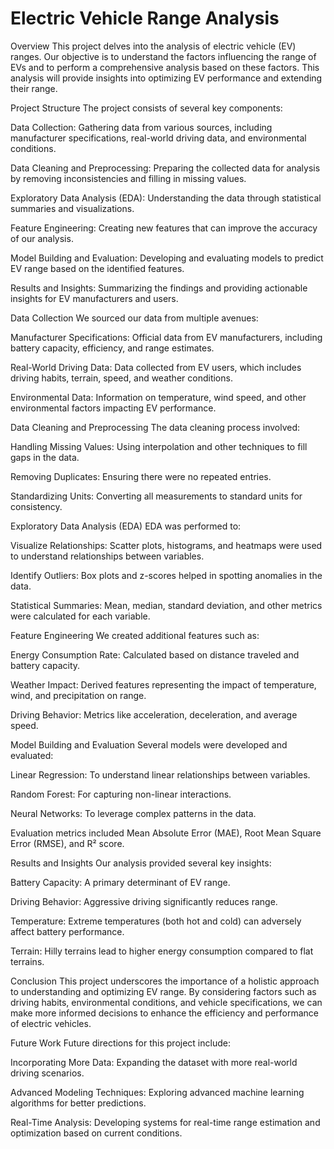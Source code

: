 
# Electric Vehicle Range Analysis

Overview
This project delves into the analysis of electric vehicle (EV) ranges. Our objective is to understand the factors influencing the range of EVs and to perform a comprehensive analysis based on these factors. This analysis will provide insights into optimizing EV performance and extending their range.

Project Structure
The project consists of several key components:

Data Collection: Gathering data from various sources, including manufacturer specifications, real-world driving data, and environmental conditions.

Data Cleaning and Preprocessing: Preparing the collected data for analysis by removing inconsistencies and filling in missing values.

Exploratory Data Analysis (EDA): Understanding the data through statistical summaries and visualizations.

Feature Engineering: Creating new features that can improve the accuracy of our analysis.

Model Building and Evaluation: Developing and evaluating models to predict EV range based on the identified features.

Results and Insights: Summarizing the findings and providing actionable insights for EV manufacturers and users.

Data Collection
We sourced our data from multiple avenues:

Manufacturer Specifications: Official data from EV manufacturers, including battery capacity, efficiency, and range estimates.

Real-World Driving Data: Data collected from EV users, which includes driving habits, terrain, speed, and weather conditions.

Environmental Data: Information on temperature, wind speed, and other environmental factors impacting EV performance.

Data Cleaning and Preprocessing
The data cleaning process involved:

Handling Missing Values: Using interpolation and other techniques to fill gaps in the data.

Removing Duplicates: Ensuring there were no repeated entries.

Standardizing Units: Converting all measurements to standard units for consistency.

Exploratory Data Analysis (EDA)
EDA was performed to:

Visualize Relationships: Scatter plots, histograms, and heatmaps were used to understand relationships between variables.

Identify Outliers: Box plots and z-scores helped in spotting anomalies in the data.

Statistical Summaries: Mean, median, standard deviation, and other metrics were calculated for each variable.

Feature Engineering
We created additional features such as:

Energy Consumption Rate: Calculated based on distance traveled and battery capacity.

Weather Impact: Derived features representing the impact of temperature, wind, and precipitation on range.

Driving Behavior: Metrics like acceleration, deceleration, and average speed.

Model Building and Evaluation
Several models were developed and evaluated:

Linear Regression: To understand linear relationships between variables.

Random Forest: For capturing non-linear interactions.

Neural Networks: To leverage complex patterns in the data.

Evaluation metrics included Mean Absolute Error (MAE), Root Mean Square Error (RMSE), and R² score.

Results and Insights
Our analysis provided several key insights:

Battery Capacity: A primary determinant of EV range.

Driving Behavior: Aggressive driving significantly reduces range.

Temperature: Extreme temperatures (both hot and cold) can adversely affect battery performance.

Terrain: Hilly terrains lead to higher energy consumption compared to flat terrains.

Conclusion
This project underscores the importance of a holistic approach to understanding and optimizing EV range. By considering factors such as driving habits, environmental conditions, and vehicle specifications, we can make more informed decisions to enhance the efficiency and performance of electric vehicles.

Future Work
Future directions for this project include:

Incorporating More Data: Expanding the dataset with more real-world driving scenarios.

Advanced Modeling Techniques: Exploring advanced machine learning algorithms for better predictions.

Real-Time Analysis: Developing systems for real-time range estimation and optimization based on current conditions.

